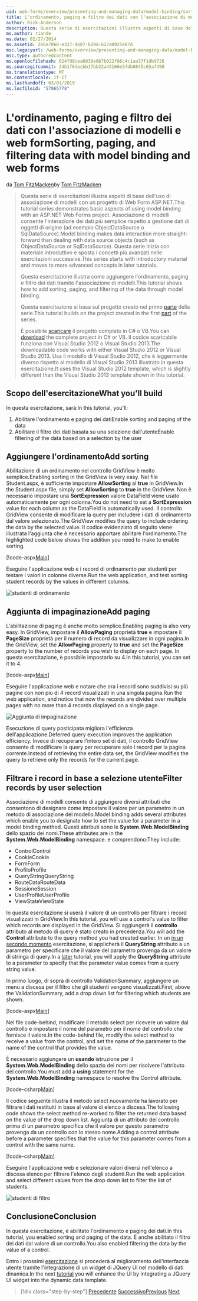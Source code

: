 ```yaml
---
uid: web-forms/overview/presenting-and-managing-data/model-binding/sorting-paging-and-filtering-data
title: L'ordinamento, paging e filtro dei dati con l'associazione di modelli e web form | Microsoft Docs
author: Rick-Anderson
description: Questa serie di esercitazioni illustra aspetti di base dell'uso di associazione di modelli con un progetto di Web Form ASP.NET. Associazione di modelli consente l'interazione dei dati più linee rette-...
ms.author: riande
ms.date: 02/27/2014
ms.assetid: 266e7866-e327-4687-b29d-627a0925e87d
msc.legacyurl: /web-forms/overview/presenting-and-managing-data/model-binding/sorting-paging-and-filtering-data
msc.type: authoredcontent
ms.openlocfilehash: 624f98cea6030e0b7b022f86c4c1aa37f1db9726
ms.sourcegitcommit: 24b1f6decbb17bb22a45166e5fdb0845c65af498
ms.translationtype: MT
ms.contentlocale: it-IT
ms.lasthandoff: 03/01/2019
ms.locfileid: "57065778"
---
```

<a name="sorting-paging-and-filtering-data-with-model-binding-and-web-forms"></a><span data-ttu-id="80346-104">L'ordinamento, paging e filtro dei dati con l'associazione di modelli e web form</span><span class="sxs-lookup"><span data-stu-id="80346-104">Sorting, paging, and filtering data with model binding and web forms</span></span>
====================
<span data-ttu-id="80346-105">da [Tom FitzMacken](https://github.com/tfitzmac)</span><span class="sxs-lookup"><span data-stu-id="80346-105">by [Tom FitzMacken](https://github.com/tfitzmac)</span></span>

> <span data-ttu-id="80346-106">Questa serie di esercitazioni illustra aspetti di base dell'uso di associazione di modelli con un progetto di Web Form ASP.NET.</span><span class="sxs-lookup"><span data-stu-id="80346-106">This tutorial series demonstrates basic aspects of using model binding with an ASP.NET Web Forms project.</span></span> <span data-ttu-id="80346-107">Associazione di modelli consente l'interazione dei dati più semplice rispetto a gestione dati di oggetti di origine (ad esempio ObjectDataSource o SqlDataSource).</span><span class="sxs-lookup"><span data-stu-id="80346-107">Model binding makes data interaction more straight-forward than dealing with data source objects (such as ObjectDataSource or SqlDataSource).</span></span> <span data-ttu-id="80346-108">Questa serie inizia con materiale introduttivo e sposta i concetti più avanzati nelle esercitazioni successive.</span><span class="sxs-lookup"><span data-stu-id="80346-108">This series starts with introductory material and moves to more advanced concepts in later tutorials.</span></span>
> 
> <span data-ttu-id="80346-109">Questa esercitazione illustra come aggiungere l'ordinamento, paging e filtro dei dati tramite l'associazione di modelli.</span><span class="sxs-lookup"><span data-stu-id="80346-109">This tutorial shows how to add sorting, paging, and filtering of the data through model binding.</span></span>
> 
> <span data-ttu-id="80346-110">Questa esercitazione si basa sul progetto creato nel primo [parte](retrieving-data.md) della serie.</span><span class="sxs-lookup"><span data-stu-id="80346-110">This tutorial builds on the project created in the first [part](retrieving-data.md) of the series.</span></span>
> 
> <span data-ttu-id="80346-111">È possibile [scaricare](https://go.microsoft.com/fwlink/?LinkId=286116) il progetto completo in C# o VB.</span><span class="sxs-lookup"><span data-stu-id="80346-111">You can [download](https://go.microsoft.com/fwlink/?LinkId=286116) the complete project in C# or VB.</span></span> <span data-ttu-id="80346-112">Il codice scaricabile funziona con Visual Studio 2012 o Visual Studio 2013.</span><span class="sxs-lookup"><span data-stu-id="80346-112">The downloadable code works with either Visual Studio 2012 or Visual Studio 2013.</span></span> <span data-ttu-id="80346-113">Usa il modello di Visual Studio 2012, che è leggermente diverso rispetto al modello di Visual Studio 2013 illustrato in questa esercitazione.</span><span class="sxs-lookup"><span data-stu-id="80346-113">It uses the Visual Studio 2012 template, which is slightly different than the Visual Studio 2013 template shown in this tutorial.</span></span>


## <a name="what-youll-build"></a><span data-ttu-id="80346-114">Scopo dell'esercitazione</span><span class="sxs-lookup"><span data-stu-id="80346-114">What you'll build</span></span>

<span data-ttu-id="80346-115">In questa esercitazione, sarà:</span><span class="sxs-lookup"><span data-stu-id="80346-115">In this tutorial, you'll:</span></span>

1. <span data-ttu-id="80346-116">Abilitare l'ordinamento e paging dei dati</span><span class="sxs-lookup"><span data-stu-id="80346-116">Enable sorting and paging of the data</span></span>
2. <span data-ttu-id="80346-117">Abilitare il filtro dei dati basata su una selezione dall'utente</span><span class="sxs-lookup"><span data-stu-id="80346-117">Enable filtering of the data based on a selection by the user</span></span>

## <a name="add-sorting"></a><span data-ttu-id="80346-118">Aggiungere l'ordinamento</span><span class="sxs-lookup"><span data-stu-id="80346-118">Add sorting</span></span>

<span data-ttu-id="80346-119">Abilitazione di un ordinamento nel controllo GridView è molto semplice.</span><span class="sxs-lookup"><span data-stu-id="80346-119">Enabling sorting in the GridView is very easy.</span></span> <span data-ttu-id="80346-120">Nel file Student.aspx, è sufficiente impostare **AllowSorting** al **true** in GridView.</span><span class="sxs-lookup"><span data-stu-id="80346-120">In the Student.aspx file, simply set **AllowSorting** to **true** in the GridView.</span></span> <span data-ttu-id="80346-121">Non è necessario impostare una **SortExpression** valore DataField viene usato automaticamente per ogni colonna.</span><span class="sxs-lookup"><span data-stu-id="80346-121">You do not need to set a **SortExpression** value for each column as the DataField is automatically used.</span></span> <span data-ttu-id="80346-122">Il controllo GridView consente di modificare la query per includere i dati di ordinamento dal valore selezionato.</span><span class="sxs-lookup"><span data-stu-id="80346-122">The GridView modifies the query to include ordering the data by the selected value.</span></span> <span data-ttu-id="80346-123">Il codice evidenziato di seguito viene illustrata l'aggiunta che è necessario apportare abilitare l'ordinamento.</span><span class="sxs-lookup"><span data-stu-id="80346-123">The highlighted code below shows the addition you need to make to enable sorting.</span></span>

[!code-aspx[Main](sorting-paging-and-filtering-data/samples/sample1.aspx?highlight=5)]

<span data-ttu-id="80346-124">Eseguire l'applicazione web e i record di ordinamento per studenti per testare i valori in colonne diverse.</span><span class="sxs-lookup"><span data-stu-id="80346-124">Run the web application, and test sorting student records by the values in different columns.</span></span>

![studenti di ordinamento](sorting-paging-and-filtering-data/_static/image2.png)

## <a name="add-paging"></a><span data-ttu-id="80346-126">Aggiunta di impaginazione</span><span class="sxs-lookup"><span data-stu-id="80346-126">Add paging</span></span>

<span data-ttu-id="80346-127">L'abilitazione di paging è anche molto semplice.</span><span class="sxs-lookup"><span data-stu-id="80346-127">Enabling paging is also very easy.</span></span> <span data-ttu-id="80346-128">In GridView, impostare il **AllowPaging** proprietà **true** e impostare il **PageSize** proprietà per il numero di record da visualizzare in ogni pagina.</span><span class="sxs-lookup"><span data-stu-id="80346-128">In the GridView, set the **AllowPaging** property to **true** and set the **PageSize** property to the number of records you wish to display on each page.</span></span> <span data-ttu-id="80346-129">In questa esercitazione, è possibile impostarlo su 4.</span><span class="sxs-lookup"><span data-stu-id="80346-129">In this tutorial, you can set it to 4.</span></span>

[!code-aspx[Main](sorting-paging-and-filtering-data/samples/sample2.aspx?highlight=5)]

<span data-ttu-id="80346-130">Eseguire l'applicazione web e notare che ora i record sono suddivisi su più pagine con non più di 4 record visualizzati in una singola pagina.</span><span class="sxs-lookup"><span data-stu-id="80346-130">Run the web application, and notice that now the records are divided over multiple pages with no more than 4 records displayed on a single page.</span></span>

![Aggiunta di impaginazione](sorting-paging-and-filtering-data/_static/image4.png)

<span data-ttu-id="80346-132">Esecuzione di query posticipata migliora l'efficienza dell'applicazione.</span><span class="sxs-lookup"><span data-stu-id="80346-132">Deferred query execution improves the application efficiency.</span></span> <span data-ttu-id="80346-133">Invece di recuperare l'intero set di dati, il controllo GridView consente di modificare la query per recuperare solo i record per la pagina corrente.</span><span class="sxs-lookup"><span data-stu-id="80346-133">Instead of retrieving the entire data set, the GridView modifies the query to retrieve only the records for the current page.</span></span>

## <a name="filter-records-by-user-selection"></a><span data-ttu-id="80346-134">Filtrare i record in base a selezione utente</span><span class="sxs-lookup"><span data-stu-id="80346-134">Filter records by user selection</span></span>

<span data-ttu-id="80346-135">Associazione di modelli consente di aggiungere diversi attributi che consentono di designare come impostare il valore per un parametro in un metodo di associazione del modello.</span><span class="sxs-lookup"><span data-stu-id="80346-135">Model binding adds several attributes which enable you to designate how to set the value for a parameter in a model binding method.</span></span> <span data-ttu-id="80346-136">Questi attributi sono le **System.Web.ModelBinding** dello spazio dei nomi.</span><span class="sxs-lookup"><span data-stu-id="80346-136">These attributes are in the **System.Web.ModelBinding** namespace.</span></span> <span data-ttu-id="80346-137">e comprendono:</span><span class="sxs-lookup"><span data-stu-id="80346-137">They include:</span></span>

- <span data-ttu-id="80346-138">Control</span><span class="sxs-lookup"><span data-stu-id="80346-138">Control</span></span>
- <span data-ttu-id="80346-139">Cookie</span><span class="sxs-lookup"><span data-stu-id="80346-139">Cookie</span></span>
- <span data-ttu-id="80346-140">Form</span><span class="sxs-lookup"><span data-stu-id="80346-140">Form</span></span>
- <span data-ttu-id="80346-141">Profilo</span><span class="sxs-lookup"><span data-stu-id="80346-141">Profile</span></span>
- <span data-ttu-id="80346-142">QueryString</span><span class="sxs-lookup"><span data-stu-id="80346-142">QueryString</span></span>
- <span data-ttu-id="80346-143">RouteData</span><span class="sxs-lookup"><span data-stu-id="80346-143">RouteData</span></span>
- <span data-ttu-id="80346-144">Sessione</span><span class="sxs-lookup"><span data-stu-id="80346-144">Session</span></span>
- <span data-ttu-id="80346-145">UserProfile</span><span class="sxs-lookup"><span data-stu-id="80346-145">UserProfile</span></span>
- <span data-ttu-id="80346-146">ViewState</span><span class="sxs-lookup"><span data-stu-id="80346-146">ViewState</span></span>

<span data-ttu-id="80346-147">In questa esercitazione si userà il valore di un controllo per filtrare i record visualizzati in GridView.</span><span class="sxs-lookup"><span data-stu-id="80346-147">In this tutorial, you will use a control's value to filter which records are displayed in the GridView.</span></span> <span data-ttu-id="80346-148">Si aggiungerà il **controllo** attributo al metodo di query è stato creato in precedenza.</span><span class="sxs-lookup"><span data-stu-id="80346-148">You will add the **Control** attribute to the query method you had created earlier.</span></span> <span data-ttu-id="80346-149">In un [in un secondo momento](using-query-string-values-to-retrieve-data.md) esercitazione, si applicherà il **QueryString** attributo a un parametro per specificare che il valore del parametro provenga da un valore di stringa di query.</span><span class="sxs-lookup"><span data-stu-id="80346-149">In a [later](using-query-string-values-to-retrieve-data.md) tutorial, you will apply the **QueryString** attribute to a parameter to specify that the parameter value comes from a query string value.</span></span>

<span data-ttu-id="80346-150">In primo luogo, di sopra di controllo ValidationSummary, aggiungere un menu a discesa per il filtro che gli studenti vengono visualizzati.</span><span class="sxs-lookup"><span data-stu-id="80346-150">First, above the ValidationSummary, add a drop down list for filtering which students are shown.</span></span>

[!code-aspx[Main](sorting-paging-and-filtering-data/samples/sample3.aspx?highlight=3-11)]

<span data-ttu-id="80346-151">Nel file code-behind, modificare il metodo select per ricevere un valore dal controllo e impostare il nome del parametro per il nome del controllo che fornisce il valore.</span><span class="sxs-lookup"><span data-stu-id="80346-151">In the code-behind file, modify the select method to receive a value from the control, and set the name of the parameter to the name of the control that provides the value.</span></span>

<span data-ttu-id="80346-152">È necessario aggiungere un **usando** istruzione per il **System.Web.ModelBinding** dello spazio dei nomi per risolvere l'attributo del controllo.</span><span class="sxs-lookup"><span data-stu-id="80346-152">You must add a **using** statement for the **System.Web.ModelBinding** namespace to resolve the Control attribute.</span></span>

[!code-csharp[Main](sorting-paging-and-filtering-data/samples/sample4.cs)]

<span data-ttu-id="80346-153">Il codice seguente illustra il metodo select nuovamente ha lavorato per filtrare i dati restituiti in base al valore di elenco a discesa.</span><span class="sxs-lookup"><span data-stu-id="80346-153">The following code shows the select method re-worked to filter the returned data based on the value of the drop down list.</span></span> <span data-ttu-id="80346-154">Aggiunta di un attributo del controllo prima di un parametro specifica che il valore per questo parametro provenga da un controllo con lo stesso nome.</span><span class="sxs-lookup"><span data-stu-id="80346-154">Adding a control attribute before a parameter specifies that the value for this parameter comes from a control with the same name.</span></span>

[!code-csharp[Main](sorting-paging-and-filtering-data/samples/sample5.cs)]

<span data-ttu-id="80346-155">Eseguire l'applicazione web e selezionare valori diversi nell'elenco a discesa elenco per filtrare l'elenco degli studenti.</span><span class="sxs-lookup"><span data-stu-id="80346-155">Run the web application and select different values from the drop down list to filter the list of students.</span></span>

![studenti di filtro](sorting-paging-and-filtering-data/_static/image6.png)

## <a name="conclusion"></a><span data-ttu-id="80346-157">Conclusione</span><span class="sxs-lookup"><span data-stu-id="80346-157">Conclusion</span></span>

<span data-ttu-id="80346-158">In questa esercitazione, è abilitato l'ordinamento e paging dei dati.</span><span class="sxs-lookup"><span data-stu-id="80346-158">In this tutorial, you enabled sorting and paging of the data.</span></span> <span data-ttu-id="80346-159">È anche abilitato il filtro dei dati dal valore di un controllo.</span><span class="sxs-lookup"><span data-stu-id="80346-159">You also enabled filtering the data by the value of a control.</span></span>

<span data-ttu-id="80346-160">Entro i prossimi [esercitazione](integrating-jquery-ui.md) si procederà al miglioramento dell'interfaccia utente tramite l'integrazione di un widget di JQuery UI nel modello di dati dinamica.</span><span class="sxs-lookup"><span data-stu-id="80346-160">In the next [tutorial](integrating-jquery-ui.md) you will enhance the UI by integrating a JQuery UI widget into the dynamic data template.</span></span>

> [!div class="step-by-step"]
> <span data-ttu-id="80346-161">[Precedente](updating-deleting-and-creating-data.md)
> [Successivo](integrating-jquery-ui.md)</span><span class="sxs-lookup"><span data-stu-id="80346-161">[Previous](updating-deleting-and-creating-data.md)
[Next](integrating-jquery-ui.md)</span></span>
